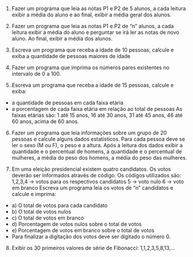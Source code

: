 
1) Fazer um programa que leia as notas P1 e P2 de 5 alunos, a cada leitura exibir a média
do aluno e ao final, exibir a média geral dos alunos.

2) Fazer um programa que leia as notas P1 e P2 de “n” alunos, a cada leitura exibir a
média do aluno e perguntar se irá ler as notas de novo aluno. Ao final, exibir a média
dos alunos.

3) Escreva um programa que receba a idade de 10 pessoas, calcule e exiba a quantidade
de pessoas maiores de idade

4) Fazer um programa que imprima os números pares existentes no intervalo de 0 a 100.

5) Escreva um programa que receba a idade de 15 pessoas, calcule e exiba:
- a quantidade de pessoas em cada faixa etária
- a porcentagem de cada faixa etária em relação ao total de pessoas
As faixas etárias são: 1 até 15 anos, 16 até 30 anos, 31 até 45 anos, 46 até 60 anos,
acima de 60 anos.

6) Fazer um programa que leia informações sobre um grupo de 20 pessoas e calcule
alguns dados estatísticos. Para cada pessoa deve se ler o sexo (M ou F), o peso e a
altura. Após a leitura dos dados exibir a quantidade e o percentual de homens, a
quantidade e o percentual de mulheres, a média do peso dos homens, a média do
peso das mulheres.

7) Em uma eleição presidencial existem quatro candidatos. Os votos deverão ser
informados através de código. Os códigos utilizados são:
1,2,3,4 → votos para os respectivos candidatos
5 → voto nulo
6 → voto em branco
Escreva um programa leia os votos de “n” candidatos e calcule e imprima:
- a) O total de votos para cada candidato
- b) O total de votos nulos
- c) O total de votos em branco
- d) Porcentagem de votos nulos sobre o total de votos
- e) Porcentagem de votos em branco sobre o total de votos
- Para finalizar a digitação dos votos deve ser digitado o número 0.

8) Exibir os 30 primeiros valores de série de Fibonacci: 1,1,2,3,5,8,13,...
